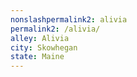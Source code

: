 ```yaml
---
﻿nonslashpermalink2: alivia
permalink2: /alivia/
alley: Alivia
city: Skowhegan
state: Maine
---
```

